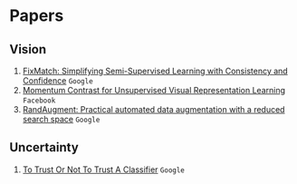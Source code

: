 # Papers

## Vision
1. [FixMatch: Simplifying Semi-Supervised Learning with Consistency and Confidence](https://arxiv.org/abs/2001.07685) `Google`
2. [Momentum Contrast for Unsupervised Visual Representation Learning](https://arxiv.org/abs/1911.05722) `Facebook`
3. [RandAugment: Practical automated data augmentation with a reduced search space](https://arxiv.org/abs/1909.13719) `Google`

## Uncertainty
1. [To Trust Or Not To Trust A Classifier](https://arxiv.org/abs/1805.11783) `Google`
